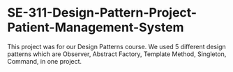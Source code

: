 # SE-311-Design-Pattern-Project-Patient-Management-System
This project was for our Design Patterns course. We used 5 different design patterns which are Observer, Abstract Factory, Template Method, Singleton, Command, in one project.
